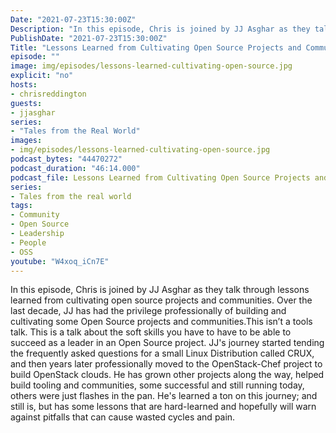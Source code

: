 ```yaml
---
Date: "2021-07-23T15:30:00Z"
Description: "In this episode, Chris is joined by JJ Asghar as they talk through lessons learned from cultivating open source projects and communities. Over the last decade, JJ has had the privilege professionally of building and cultivating some Open Source projects and communities.This isn’t a tools talk. This is a talk about the soft skills you have to have to be able to succeed as a leader in an Open Source project. JJ's journey started tending the frequently asked questions for a small Linux Distribution called CRUX, and then years later professionally moved to the OpenStack-Chef project to build OpenStack clouds. He has grown other projects along the way, helped build tooling and communities, some successful and still running today, others were just flashes in the pan. He's learned a ton on this journey; and still is, but has some lessons that are hard-learned and hopefully will warn against pitfalls that can cause wasted cycles and pain."
PublishDate: "2021-07-23T15:30:00Z"
Title: "Lessons Learned from Cultivating Open Source Projects and Communities"
episode: ""
image: img/episodes/lessons-learned-cultivating-open-source.jpg
explicit: "no"
hosts:
- chrisreddington
guests:
- jjasghar
series:
- "Tales from the Real World"
images:
- img/episodes/lessons-learned-cultivating-open-source.jpg
podcast_bytes: "44470272"
podcast_duration: "46:14.000"
podcast_file: Lessons Learned from Cultivating Open Source Projects and Communities.mp3
series:
- Tales from the real world
tags:
- Community
- Open Source
- Leadership
- People
- OSS
youtube: "W4xoq_iCn7E"
---
```

In this episode, Chris is joined by JJ Asghar as they talk through lessons learned from cultivating open source projects and communities. Over the last decade, JJ has had the privilege professionally of building and cultivating some Open Source projects and communities.This isn’t a tools talk. This is a talk about the soft skills you have to have to be able to succeed as a leader in an Open Source project. JJ's journey started tending the frequently asked questions for a small Linux Distribution called CRUX, and then years later professionally moved to the OpenStack-Chef project to build OpenStack clouds. He has grown other projects along the way, helped build tooling and communities, some successful and still running today, others were just flashes in the pan. He's learned a ton on this journey; and still is, but has some lessons that are hard-learned and hopefully will warn against pitfalls that can cause wasted cycles and pain.
